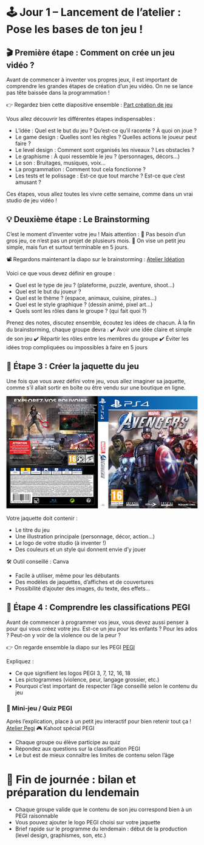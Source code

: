 # 🕹️ Jour 1 – Lancement de l’atelier : Pose les bases de ton jeu !
## 🎬 Première étape : Comment on crée un jeu vidéo ?
Avant de commencer à inventer vos propres jeux, il est important de comprendre les grandes étapes de création d’un jeu vidéo. On ne se lance pas tête baissée dans la programmation !

👉 Regardez bien cette diapositive ensemble :
[Part création de jeu](https://docs.google.com/presentation/d/1QYttBEUXxV8z1SkGnxEV128GFIyC5pQs8lUqcrbQ_Z0/edit?usp=sharing)

Vous allez découvrir les différentes étapes indispensables :

- L’idée : Quel est le but du jeu ? Qu’est-ce qu’il raconte ? À quoi on joue ?
- Le game design : Quelles sont les règles ? Quelles actions le joueur peut faire ?
- Le level design : Comment sont organisés les niveaux ? Les obstacles ?
- Le graphisme : À quoi ressemble le jeu ? (personnages, décors…)
- Le son : Bruitages, musiques, voix…
- La programmation : Comment tout cela fonctionne ?
- Les tests et le polissage : Est-ce que tout marche ? Est-ce que c’est amusant ?

Ces étapes, vous allez toutes les vivre cette semaine, comme dans un vrai studio de jeu vidéo !

## 💡 Deuxième étape : Le Brainstorming
C’est le moment d’inventer votre jeu ! Mais attention :
🔸 Pas besoin d’un gros jeu, ce n’est pas un projet de plusieurs mois.
🔸 On vise un petit jeu simple, mais fun et surtout terminable en 5 jours.

📽️ Regardons maintenant la diapo sur le brainstorming :
[Atelier Idéation](https://docs.google.com/presentation/d/1ckUPDCtiEqG1isUnZLHKi6-qWBxeeDbdmxZebRYT8C0/edit?usp=sharing)

Voici ce que vous devez définir en groupe :

- Quel est le type de jeu ? (plateforme, puzzle, aventure, shoot…)
- Quel est le but du joueur ?
- Quel est le thème ? (espace, animaux, cuisine, pirates…)
- Quel est le style graphique ? (dessin animé, pixel art…)
- Quels sont les rôles dans le groupe ? (qui fait quoi ?)

Prenez des notes, discutez ensemble, écoutez les idées de chacun. À la fin du brainstorming, chaque groupe devra :
✔️ Avoir une idée claire et simple de son jeu
✔️ Répartir les rôles entre les membres du groupe
✔️ Éviter les idées trop compliquées ou impossibles à faire en 5 jours

## 🎨 Étape 3 : Créer la jaquette du jeu
Une fois que vous avez défini votre jeu, vous allez imaginer sa jaquette, comme s’il allait sortir en boîte ou être vendu sur une boutique en ligne.

![Jaquette](Images/Jaquette.jpg)

Votre jaquette doit contenir :
- Le titre du jeu
- Une illustration principale (personnage, décor, action…)
- Le logo de votre studio (à inventer !)
- Des couleurs et un style qui donnent envie d’y jouer

🛠️ Outil conseillé : Canva
- Facile à utiliser, même pour les débutants
- Des modèles de jaquettes, d’affiches et de couvertures
- Possibilité d’ajouter des images, du texte, des effets…

## 🧠 Étape 4 : Comprendre les classifications PEGI
Avant de commencer à programmer vos jeux, vous devez aussi penser à pour qui vous créez votre jeu. Est-ce un jeu pour les enfants ? Pour les ados ? Peut-on y voir de la violence ou de la peur ?

👉 On regarde ensemble la diapo sur les PEGI
[PEGI](https://docs.google.com/presentation/d/1Gk98aRqTVBGvoG72nRFTbzsaAk6FrBno7NBpBULBJLI/edit?usp=sharing)

Expliquez :
- Ce que signifient les logos PEGI 3, 7, 12, 16, 18
- Les pictogrammes (violence, peur, langage grossier, etc.)
- Pourquoi c’est important de respecter l’âge conseillé selon le contenu du jeu

### 🎯 Mini-jeu / Quiz PEGI
Après l’explication, place à un petit jeu interactif pour bien retenir tout ça !
[Atelier Pegi](https://create.kahoot.it/share/atelier-pegi/04e7a851-f21d-4383-b710-853041826f14)
🎮 Kahoot spécial PEGI
- Chaque groupe ou élève participe au quiz
- Répondez aux questions sur la classification PEGI
- Le but est de mieux connaître les limites de contenu selon l’âge

# 🏁 Fin de journée : bilan et préparation du lendemain
- Chaque groupe valide que le contenu de son jeu correspond bien à un PEGI raisonnable
- Vous pouvez ajouter le logo PEGI choisi sur votre jaquette
- Brief rapide sur le programme du lendemain : début de la production (level design, graphismes, son, etc.)

